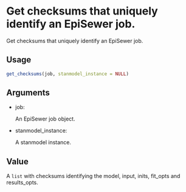 # Get checksums that uniquely identify an EpiSewer job.

Get checksums that uniquely identify an EpiSewer job.

## Usage

``` r
get_checksums(job, stanmodel_instance = NULL)
```

## Arguments

- job:

  An EpiSewer job object.

- stanmodel_instance:

  A stanmodel instance.

## Value

A `list` with checksums identifying the model, input, inits, fit_opts
and results_opts.
